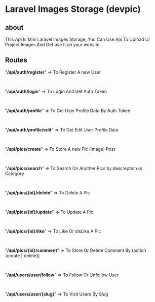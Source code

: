 # Laravel Images Storage (devpic)

## about
<p>
This Api Is Mini Laravel Images Storage,
You Can Use Api To Upload Ur Project Images And Get use It on your website.
</p>

## Routes

"<b>/api/auth/register</b>" => <span> To Register A new User</span>

<br>

"<b>/api/auth/login</b>" => <span> To Login And Get Auth Token</span>

<br>

"<b>/api/auth/profile</b>" => <span> To Get User Profile Data By Auth Token</span>

<br>

"<b>/api/auth/profile/edit</b>" => <span> To Get Edit User Profile Data</span>

<br>

"<b>/api/pics/create</b>" => <span> To Store A new Pic (image) Post</span>

<br>

"<b>/api/pics/search</b>" => <span> To Search On Another Pics by descreption or Category</span>

<br>

"<b>/api/pics/{id}/delete</b>" => <span> To Delete A Pic</span>

<br>

"<b>/api/pics/{id}/update</b>" => <span> To Update A Pic</span>

<br>

"<b>/api/pics/{id}/like</b>" => <span> To Like Or disLike A Pic</span>

<br>

"<b>/api/pics/{id}/comment</b>" => <span> To Store Or Delete Comment By (action {create | delete})</span>

<br>

"<b>/api/users/user/follow</b>" => <span> To Follow Or Unfollow User</span>

<br>

"<b>/api/users/user/{slug}</b>" => <span> To Visit Users By Slug</span>
